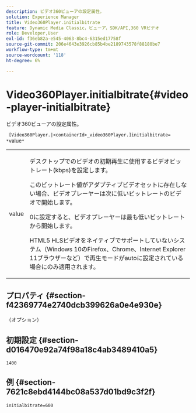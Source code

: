 ```yaml
---
description: ビデオ360ビューアの設定属性。
solution: Experience Manager
title: Video360Player.initialbitrate
feature: Dynamic Media Classic，ビューア，SDK/API,360 VRビデオ
role: Developer,User
exl-id: f36eb82a-e545-4063-8bc4-6315ed17758f
source-git-commit: 206e4643e3926cb85b4be2189743578f88180be7
workflow-type: tm+mt
source-wordcount: '118'
ht-degree: 6%

---
```


# Video360Player.initialbitrate{#video-player-initialbitrate}

ビデオ360ビューアの設定属性。

` [Video360Player.|<containerId>_video360Player.]initialbitrate= *`value`*`

<table id="table_C616483932C2482CA9794DDD7313FD7C"> 
 <tbody> 
  <tr> 
   <td colname="col1"> <p> <span class="codeph"> value</span> </p> </td> 
   <td colname="col2"> <p> デスクトップでのビデオの初期再生に使用するビデオビットレート(kbps)を設定します。 </p> <p>このビットレート値がアダプティブビデオセットに存在しない場合、ビデオプレーヤーは次に低いビットレートのビデオで開始します。 </p> <p><span class="codeph"> 0</span>に設定すると、ビデオプレーヤーは最も低いビットレートから開始します。 </p> <p>HTML5 HLSビデオをネイティブでサポートしていないシステム（Windows 10のFirefox、Chrome、Internet Explorer 11ブラウザーなど）で再生モードがautoに設定されている場合にのみ適用されます。 </p> </td> 
  </tr> 
 </tbody> 
</table>

## プロパティ {#section-f42369774e2740dcb399626a0e4e930e}

（オプション）

## 初期設定 {#section-d016470e92a74f98a18c4ab3489410a5}

`1400`

## 例 {#section-7621c8ebd4144bc08a537d01bd9c3f2f}

```
initialbitrate=600
```
